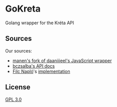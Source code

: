 # GoKreta

Golang wrapper for the Kréta API

## Sources

Our sources:

- [manen's fork of daaniiieel's JavaScript wrapper](https://gitlab.com/no-u-app/better-kreta/api)
- [bczsalba's API docs](https://github.com/bczsalba/ekreta-docs-v3)
- [Filc Napló](https://filcnaplo.hu)'s [implementation](https://github.com/filc/naplo/blob/dev/lib/kreta/api.dart)

## License

[GPL 3.0](LICENSE.txt)
